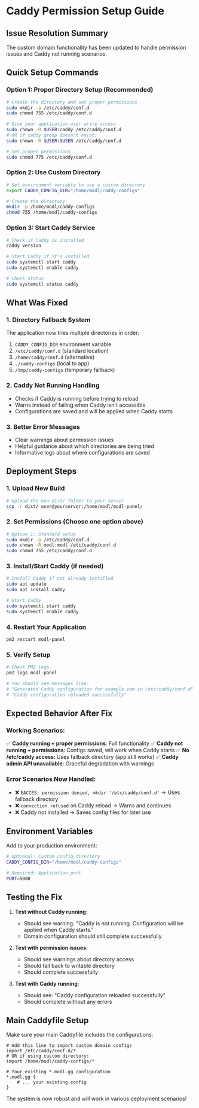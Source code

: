 # Caddy Permission Setup Guide

## Issue Resolution Summary
The custom domain functionality has been updated to handle permission issues and Caddy not running scenarios.

## Quick Setup Commands

### Option 1: Proper Directory Setup (Recommended)
```bash
# Create the directory and set proper permissions
sudo mkdir -p /etc/caddy/conf.d
sudo chmod 755 /etc/caddy/conf.d

# Give your application user write access
sudo chown -R $USER:caddy /etc/caddy/conf.d
# OR if caddy group doesn't exist:
sudo chown -R $USER:$USER /etc/caddy/conf.d

# Set proper permissions
sudo chmod 775 /etc/caddy/conf.d
```

### Option 2: Use Custom Directory
```bash
# Set environment variable to use a custom directory
export CADDY_CONFIG_DIR="/home/modl/caddy-configs"

# Create the directory
mkdir -p /home/modl/caddy-configs
chmod 755 /home/modl/caddy-configs
```

### Option 3: Start Caddy Service
```bash
# Check if Caddy is installed
caddy version

# Start Caddy if it's installed
sudo systemctl start caddy
sudo systemctl enable caddy

# Check status
sudo systemctl status caddy
```

## What Was Fixed

### 1. Directory Fallback System
The application now tries multiple directories in order:
1. `CADDY_CONFIG_DIR` environment variable
2. `/etc/caddy/conf.d` (standard location)
3. `/home/caddy/conf.d` (alternative)
4. `./caddy-configs` (local to app)
5. `/tmp/caddy-configs` (temporary fallback)

### 2. Caddy Not Running Handling
- Checks if Caddy is running before trying to reload
- Warns instead of failing when Caddy isn't accessible
- Configurations are saved and will be applied when Caddy starts

### 3. Better Error Messages
- Clear warnings about permission issues
- Helpful guidance about which directories are being tried
- Informative logs about where configurations are saved

## Deployment Steps

### 1. Upload New Build
```bash
# Upload the new dist/ folder to your server
scp -r dist/ user@yourserver:/home/modl/modl-panel/
```

### 2. Set Permissions (Choose one option above)
```bash
# Option 1: Standard setup
sudo mkdir -p /etc/caddy/conf.d
sudo chown -R modl:modl /etc/caddy/conf.d
sudo chmod 755 /etc/caddy/conf.d
```

### 3. Install/Start Caddy (if needed)
```bash
# Install Caddy if not already installed
sudo apt update
sudo apt install caddy

# Start Caddy
sudo systemctl start caddy
sudo systemctl enable caddy
```

### 4. Restart Your Application
```bash
pm2 restart modl-panel
```

### 5. Verify Setup
```bash
# Check PM2 logs
pm2 logs modl-panel

# You should see messages like:
# "Generated Caddy configuration for example.com in /etc/caddy/conf.d"
# "Caddy configuration reloaded successfully"
```

## Expected Behavior After Fix

### Working Scenarios:
✅ **Caddy running + proper permissions**: Full functionality
✅ **Caddy not running + permissions**: Configs saved, will work when Caddy starts
✅ **No /etc/caddy access**: Uses fallback directory (app still works)
✅ **Caddy admin API unavailable**: Graceful degradation with warnings

### Error Scenarios Now Handled:
- ❌ `EACCES: permission denied, mkdir '/etc/caddy/conf.d'` → Uses fallback directory
- ❌ `connection refused` on Caddy reload → Warns and continues
- ❌ Caddy not installed → Saves config files for later use

## Environment Variables

Add to your production environment:
```bash
# Optional: Custom config directory
CADDY_CONFIG_DIR="/home/modl/caddy-configs"

# Required: Application port
PORT=5000
```

## Testing the Fix

1. **Test without Caddy running**:
   - Should see warning: "Caddy is not running. Configuration will be applied when Caddy starts."
   - Domain configuration should still complete successfully

2. **Test with permission issues**:
   - Should see warnings about directory access
   - Should fall back to writable directory
   - Should complete successfully

3. **Test with Caddy running**:
   - Should see: "Caddy configuration reloaded successfully"
   - Should complete without any errors

## Main Caddyfile Setup

Make sure your main Caddyfile includes the configurations:
```caddy
# Add this line to import custom domain configs
import /etc/caddy/conf.d/*
# OR if using custom directory:
import /home/modl/caddy-configs/*

# Your existing *.modl.gg configuration
*.modl.gg {
    # ... your existing config
}
```

The system is now robust and will work in various deployment scenarios!
